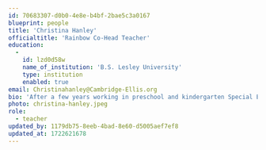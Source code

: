 ```yaml
---
id: 70683307-d0b0-4e8e-b4bf-2bae5c3a0167
blueprint: people
title: 'Christina Hanley'
officialtitle: 'Rainbow Co-Head Teacher'
education:
  -
    id: lzd0d58w
    name_of_institution: 'B.S. Lesley University'
    type: institution
    enabled: true
email: Christinahanley@Cambridge-Ellis.org
bio: 'After a few years working in preschool and kindergarten Special Education classrooms, I am passionate and experienced in early childhood. With a B.S. in Counseling from Lesley University, I feel I bring a well-rounded perspective of early childhood development to the classroom, and I strive to help each and every child grow and learn in their own way. I have a background in art and love bringing it into my classroom in any way I can, encouraging students to have sensory experiences and learn along the way. I love to cook and spend time outside, and I love to experience the world the way our kids do, with curiosity and open-mindedness. I am excited to be a part of the CES team!'
photo: christina-hanley.jpeg
role:
  - teacher
updated_by: 1179db75-8eeb-4bad-8e60-d5005aef7ef8
updated_at: 1722621678
---
```

